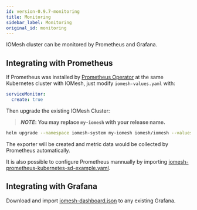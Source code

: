 ```yaml
---
id: version-0.9.7-monitoring
title: Monitoring
sidebar_label: Monitoring
original_id: monitoring
---
```


IOMesh cluster can be monitored by Prometheus and Grafana.

## Integrating with Prometheus

If Prometheus was installed by [Prometheus Operator][1] at the same Kubernetes cluster with IOMesh, just modify `iomesh-values.yaml` with:

```yaml
serviceMonitor:
  create: true
```

Then upgrade the existing IOMesh Cluster:

> **_NOTE_: You may replace `my-iomesh` with your release name.**

```bash
helm upgrade --namespace iomesh-system my-iomesh iomesh/iomesh --values iomesh-values.yaml
```

The exporter will be created and metric data would be collected by Prometheus automatically.

It is also possible to configure Prometheus mannually by importing [iomesh-prometheus-kubernetes-sd-example.yaml][4].

## Integrating with Grafana

Download and import [iomesh-dashboard.json][3] to any existing Grafana.

[1]: https://github.com/prometheus-operator/prometheus-operator
[2]: https://grafana.com/grafana/download
[3]: https://raw.githubusercontent.com/iomesh/docs/master/docs/assets/iomesh-operation/ioemsh-dashobard.json
[4]: https://raw.githubusercontent.com/iomesh/docs/master/docs/assets/iomesh-operation/iomesh-prometheus-kubernetes-sd-example.yaml
